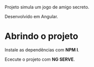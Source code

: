 Projeto simula um jogo de amigo secreto.

Desenvolvido em Angular.

<h1>Abrindo o projeto</h1>
Instale as dependências com <b>NPM I</b>.

Ececute o projeto com <b>NG SERVE</b>.
